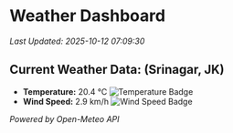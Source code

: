 
# Weather Dashboard

_Last Updated: 2025-10-12 07:09:30_

## Current Weather Data: (Srinagar, JK)
- **Temperature:** 20.4 °C ![Temperature Badge](https://img.shields.io/badge/Temperature-Medium%20Temp-green)
- **Wind Speed:** 2.9 km/h ![Wind Speed Badge](https://img.shields.io/badge/Wind%20Speed-Light%20Wind-blue)

*Powered by Open-Meteo API*
